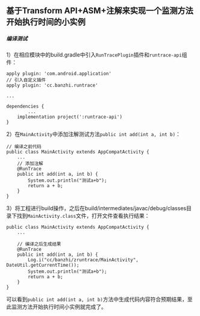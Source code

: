 
## 基于Transform API+ASM+注解来实现一个监测方法开始执行时间的小实例

##### 编译测试

1）在相应模块中的build.gradle中引入`RunTracePlugin`插件和`runtrace-api`组件：

``` 
apply plugin: 'com.android.application'
// 引入自定义插件
apply plugin: 'cc.banzhi.runtrace'

...

dependencies {
		...
    implementation project(':runtrace-api')
}
```

2）在`MainActivity`中添加注解测试方法`public int add(int a, int b)`：

``` 
// 编译之前代码
public class MainActivity extends AppCompatActivity {
  	...
    // 添加注解
    @RunTrace
    public int add(int a, int b) {
        System.out.println("测试a+b");
        return a + b;
    }
}
```

3）将工程进行build操作，之后在build/intermediates/javac/debug/classes目录下找到`MainActivity.class`文件，打开文件查看执行结果：

``` 
public class MainActivity extends AppCompatActivity {
  	...
  
    // 编译之后生成结果
    @RunTrace
    public int add(int a, int b) {
        Log.i("cc/banzhi/zruntrace/MainActivity", DateUtil.getCurrentTime());
        System.out.println("测试a+b");
        return a + b;
    }
}
```

可以看到`public int add(int a, int b)`方法中生成代码内容符合预期结果，至此监测方法开始执行时间小实例就完成了。